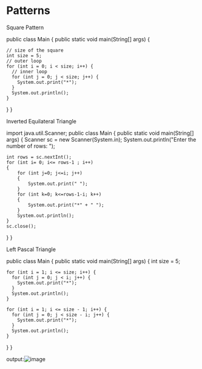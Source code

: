 # Patterns

Square Pattern

public class Main {
  public static void main(String[] args) {

    // size of the square
    int size = 5;
    // outer loop
    for (int i = 0; i < size; i++) {
      // inner loop
      for (int j = 0; j < size; j++) {
        System.out.print("*");
      }
      System.out.println();
    }
  }
}

Inverted Equilateral Triangle


import java.util.Scanner;
public class Main
{
    public static void main(String[] args)
{
    Scanner sc = new Scanner(System.in);
    System.out.println("Enter the number of rows: ");
 
    int rows = sc.nextInt();        
    for (int i= 0; i<= rows-1 ; i++)
    {
        for (int j=0; j<=i; j++)
        {
            System.out.print(" ");
        }
        for (int k=0; k<=rows-1-i; k++)
        {
            System.out.print("*" + " ");
        }
        System.out.println();
    }
    sc.close();
 
}
}


Left Pascal Triangle


public class Main {
  public static void main(String[] args) {
    int size = 5;

    for (int i = 1; i <= size; i++) {
      for (int j = 0; j < i; j++) {
        System.out.print("*");
      }
      System.out.println();
    }
    
    for (int i = 1; i <= size - 1; i++) {
      for (int j = 0; j < size - i; j++) {
        System.out.print("*");
      }
      System.out.println();
    }
  }
}
 
 output:![image](https://user-images.githubusercontent.com/127575325/224889701-a1b42d32-dea4-4f96-ae4c-df939394ea2a.png)
